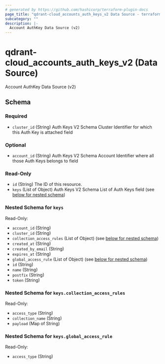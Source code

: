 ```yaml
---
# generated by https://github.com/hashicorp/terraform-plugin-docs
page_title: "qdrant-cloud_accounts_auth_keys_v2 Data Source - terraform-provider-qdrant-cloud"
subcategory: ""
description: |-
  Account AuthKey Data Source (v2)
---
```


# qdrant-cloud_accounts_auth_keys_v2 (Data Source)

Account AuthKey Data Source (v2)



<!-- schema generated by tfplugindocs -->
## Schema

### Required

- `cluster_id` (String) Auth Keys V2 Schema Cluster Identifier for which this Auth Key is attached field

### Optional

- `account_id` (String) Auth Keys V2 Schema Account Identifier where all those Auth Keys belongs to field

### Read-Only

- `id` (String) The ID of this resource.
- `keys` (List of Object) Auth Keys V2 Schema List of Auth Keys field (see [below for nested schema](#nestedatt--keys))

<a id="nestedatt--keys"></a>
### Nested Schema for `keys`

Read-Only:

- `account_id` (String)
- `cluster_id` (String)
- `collection_access_rules` (List of Object) (see [below for nested schema](#nestedobjatt--keys--collection_access_rules))
- `created_at` (String)
- `created_by_email` (String)
- `expires_at` (String)
- `global_access_rule` (List of Object) (see [below for nested schema](#nestedobjatt--keys--global_access_rule))
- `id` (String)
- `name` (String)
- `postfix` (String)
- `token` (String)

<a id="nestedobjatt--keys--collection_access_rules"></a>
### Nested Schema for `keys.collection_access_rules`

Read-Only:

- `access_type` (String)
- `collection_name` (String)
- `payload` (Map of String)


<a id="nestedobjatt--keys--global_access_rule"></a>
### Nested Schema for `keys.global_access_rule`

Read-Only:

- `access_type` (String)
